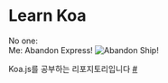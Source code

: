 # Learn Koa
No one: <br>
Me: Abandon Express!
![Abandon Ship!](https://media.giphy.com/media/3o6ZtihIv0pJqdp3H2/giphy.gif)


Koa.js를 공부하는 리포지토리입니다
[#](https://backend-intro.vlpt.us)